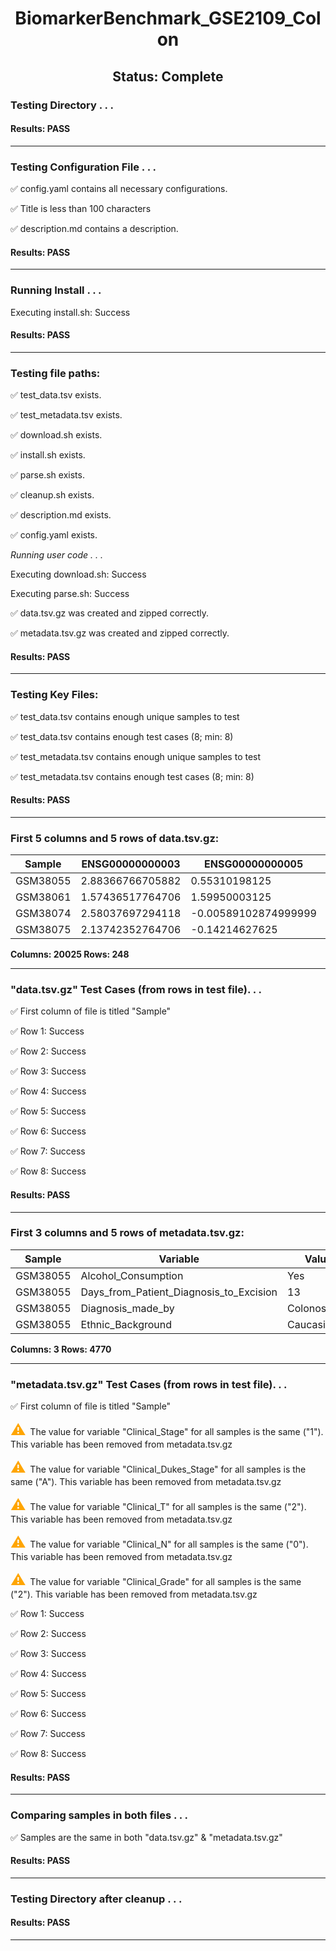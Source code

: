 <h1><center>BiomarkerBenchmark_GSE2109_Colon</center></h1>
<h2><center> Status: Complete </center></h2>


### Testing Directory . . .

#### Results: PASS
---
### Testing Configuration File . . .

&#9989;	config.yaml contains all necessary configurations.

&#9989;	Title is less than 100 characters

&#9989;	description.md contains a description.

#### Results: PASS
---
### Running Install . . .

Executing install.sh: Success

#### Results: PASS
---

### Testing file paths:

&#9989;	test_data.tsv exists.

&#9989;	test_metadata.tsv exists.

&#9989;	download.sh exists.

&#9989;	install.sh exists.

&#9989;	parse.sh exists.

&#9989;	cleanup.sh exists.

&#9989;	description.md exists.

&#9989;	config.yaml exists.

*Running user code . . .*

Executing download.sh: Success

Executing parse.sh: Success

&#9989;	data.tsv.gz was created and zipped correctly.

&#9989;	metadata.tsv.gz was created and zipped correctly.

#### Results: PASS
---
### Testing Key Files:

&#9989;	test_data.tsv contains enough unique samples to test

&#9989;	test_data.tsv contains enough test cases (8; min: 8)

&#9989;	test_metadata.tsv contains enough unique samples to test

&#9989;	test_metadata.tsv contains enough test cases (8; min: 8)

#### Results: PASS
---

### First 5 columns and 5 rows of data.tsv.gz:

|	Sample	|	ENSG00000000003	|	ENSG00000000005	|	ENSG00000000419	|	ENSG00000000457	|
|	---	|	---	|	---	|	---	|	---	|
|	GSM38055	|	2.88366766705882	|	0.55310198125	|	2.28798520777778	|	0.5766371840625	|
|	GSM38061	|	1.57436517764706	|	1.59950003125	|	2.26277430666667	|	0.621868049375	|
|	GSM38074	|	2.58037697294118	|	-0.00589102874999999	|	2.63275796333333	|	0.45848329875	|
|	GSM38075	|	2.13742352764706	|	-0.14214627625	|	2.68426196333333	|	0.477348534375	|

**Columns: 20025 Rows: 248**

---
### "data.tsv.gz" Test Cases (from rows in test file). . .

&#9989;	First column of file is titled "Sample"

&#9989;	Row 1: Success

&#9989;	Row 2: Success

&#9989;	Row 3: Success

&#9989;	Row 4: Success

&#9989;	Row 5: Success

&#9989;	Row 6: Success

&#9989;	Row 7: Success

&#9989;	Row 8: Success

#### Results: PASS
---
### First 3 columns and 5 rows of metadata.tsv.gz:

|	Sample	|	Variable	|	Value	|
|	---	|	---	|	---	|
|	GSM38055	|	Alcohol_Consumption	|	Yes	|
|	GSM38055	|	Days_from_Patient_Diagnosis_to_Excision	|	13	|
|	GSM38055	|	Diagnosis_made_by	|	Colonoscopy	|
|	GSM38055	|	Ethnic_Background	|	Caucasian	|

**Columns: 3 Rows: 4770**

---
### "metadata.tsv.gz" Test Cases (from rows in test file). . .

&#9989;	First column of file is titled "Sample"

<p><font color="orange" size="+2">&#9888;	</font>The value for variable "Clinical_Stage" for all samples is the same ("1"). This variable has been removed from metadata.tsv.gz</p>

<p><font color="orange" size="+2">&#9888;	</font>The value for variable "Clinical_Dukes_Stage" for all samples is the same ("A"). This variable has been removed from metadata.tsv.gz</p>

<p><font color="orange" size="+2">&#9888;	</font>The value for variable "Clinical_T" for all samples is the same ("2"). This variable has been removed from metadata.tsv.gz</p>

<p><font color="orange" size="+2">&#9888;	</font>The value for variable "Clinical_N" for all samples is the same ("0"). This variable has been removed from metadata.tsv.gz</p>

<p><font color="orange" size="+2">&#9888;	</font>The value for variable "Clinical_Grade" for all samples is the same ("2"). This variable has been removed from metadata.tsv.gz</p>

&#9989;	Row 1: Success

&#9989;	Row 2: Success

&#9989;	Row 3: Success

&#9989;	Row 4: Success

&#9989;	Row 5: Success

&#9989;	Row 6: Success

&#9989;	Row 7: Success

&#9989;	Row 8: Success

#### Results: PASS
---
### Comparing samples in both files . . .

&#9989;	Samples are the same in both "data.tsv.gz" & "metadata.tsv.gz"

#### Results: PASS

---
### Testing Directory after cleanup . . .

#### Results: PASS
---
